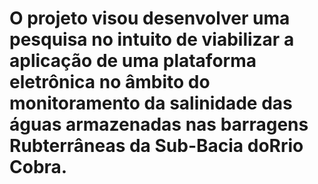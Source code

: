 #  O projeto visou desenvolver uma pesquisa no intuito de viabilizar a aplicação de uma plataforma eletrônica no âmbito do monitoramento da salinidade das águas armazenadas nas barragens Rubterrâneas da Sub-Bacia doRrio Cobra.
